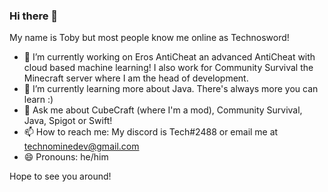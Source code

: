 ### Hi there 👋
My name is Toby but most people know me online as Technosword!

- 🔭 I’m currently working on Eros AntiCheat an advanced AntiCheat with cloud based machine learning! I also work for Community Survival the Minecraft server where I am the head of development.
- 🌱 I’m currently learning more about Java. There's always more you can learn :)
- 💬 Ask me about CubeCraft (where I'm a mod), Community Survival, Java, Spigot or Swift!
- 📫 How to reach me: My discord is Tech#2488 or email me at technominedev@gmail.com
- 😄 Pronouns: he/him 

Hope to see you around!
